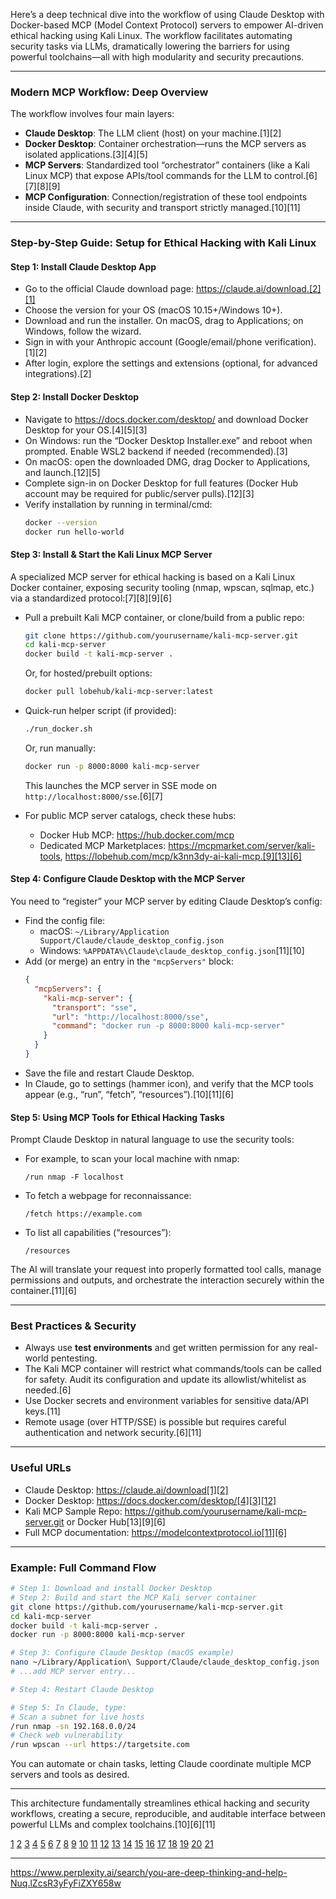 Here’s a deep technical dive into the workflow of using Claude Desktop with Docker-based MCP (Model Context Protocol) servers to empower AI-driven ethical hacking using Kali Linux. The workflow facilitates automating security tasks via LLMs, dramatically lowering the barriers for using powerful toolchains—all with high modularity and security precautions.

***

### Modern MCP Workflow: Deep Overview

The workflow involves four main layers:
- **Claude Desktop**: The LLM client (host) on your machine.[1][2]
- **Docker Desktop**: Container orchestration—runs the MCP servers as isolated applications.[3][4][5]
- **MCP Servers**: Standardized tool “orchestrator” containers (like a Kali Linux MCP) that expose APIs/tool commands for the LLM to control.[6][7][8][9]
- **MCP Configuration**: Connection/registration of these tool endpoints inside Claude, with security and transport strictly managed.[10][11]

***

### Step-by-Step Guide: Setup for Ethical Hacking with Kali Linux

#### Step 1: Install Claude Desktop App

- Go to the official Claude download page: https://claude.ai/download.[2][1]
- Choose the version for your OS (macOS 10.15+/Windows 10+).
- Download and run the installer. On macOS, drag to Applications; on Windows, follow the wizard.
- Sign in with your Anthropic account (Google/email/phone verification).[1][2]
- After login, explore the settings and extensions (optional, for advanced integrations).[2]

#### Step 2: Install Docker Desktop

- Navigate to https://docs.docker.com/desktop/ and download Docker Desktop for your OS.[4][5][3]
- On Windows: run the “Docker Desktop Installer.exe” and reboot when prompted. Enable WSL2 backend if needed (recommended).[3]
- On macOS: open the downloaded DMG, drag Docker to Applications, and launch.[12][5]
- Complete sign-in on Docker Desktop for full features (Docker Hub account may be required for public/server pulls).[12][3]
- Verify installation by running in terminal/cmd:
  ```bash
  docker --version
  docker run hello-world
  ```

#### Step 3: Install & Start the Kali Linux MCP Server

A specialized MCP server for ethical hacking is based on a Kali Linux Docker container, exposing security tooling (nmap, wpscan, sqlmap, etc.) via a standardized protocol:[7][8][9][6]

- Pull a prebuilt Kali MCP container, or clone/build from a public repo:
  ```bash
  git clone https://github.com/yourusername/kali-mcp-server.git
  cd kali-mcp-server
  docker build -t kali-mcp-server .
  ```
  Or, for hosted/prebuilt options:
  ```bash
  docker pull lobehub/kali-mcp-server:latest
  ```
- Quick-run helper script (if provided):
  ```bash
  ./run_docker.sh
  ```
  Or, run manually:
  ```bash
  docker run -p 8000:8000 kali-mcp-server
  ```
  This launches the MCP server in SSE mode on `http://localhost:8000/sse`.[6][7]

- For public MCP server catalogs, check these hubs:
  - Docker Hub MCP: https://hub.docker.com/mcp
  - Dedicated MCP Marketplaces: https://mcpmarket.com/server/kali-tools, https://lobehub.com/mcp/k3nn3dy-ai-kali-mcp.[9][13][6]

#### Step 4: Configure Claude Desktop with the MCP Server

You need to “register” your MCP server by editing Claude Desktop’s config:
- Find the config file:
  - macOS: `~/Library/Application Support/Claude/claude_desktop_config.json`
  - Windows: `%APPDATA%\Claude\claude_desktop_config.json`[11][10]
- Add (or merge) an entry in the `"mcpServers"` block:
  ```json
  {
    "mcpServers": {
      "kali-mcp-server": {
        "transport": "sse",
        "url": "http://localhost:8000/sse",
        "command": "docker run -p 8000:8000 kali-mcp-server"
      }
    }
  }
  ```
- Save the file and restart Claude Desktop.
- In Claude, go to settings (hammer icon), and verify that the MCP tools appear (e.g., “run”, “fetch”, “resources”).[10][11][6]

#### Step 5: Using MCP Tools for Ethical Hacking Tasks

Prompt Claude Desktop in natural language to use the security tools:
- For example, to scan your local machine with nmap:
  ```
  /run nmap -F localhost
  ```
- To fetch a webpage for reconnaissance:
  ```
  /fetch https://example.com
  ```
- To list all capabilities (“resources”):
  ```
  /resources
  ```
The AI will translate your request into properly formatted tool calls, manage permissions and outputs, and orchestrate the interaction securely within the container.[11][6]

***

### Best Practices & Security

- Always use **test environments** and get written permission for any real-world pentesting.
- The Kali MCP container will restrict what commands/tools can be called for safety. Audit its configuration and update its allowlist/whitelist as needed.[6]
- Use Docker secrets and environment variables for sensitive data/API keys.[11]
- Remote usage (over HTTP/SSE) is possible but requires careful authentication and network security.[6][11]

***

### Useful URLs

- Claude Desktop: https://claude.ai/download[1][2]
- Docker Desktop: https://docs.docker.com/desktop/[4][3][12]
- Kali MCP Sample Repo: https://github.com/yourusername/kali-mcp-server.git or Docker Hub[13][9][6]
- Full MCP documentation: https://modelcontextprotocol.io[11][6]

***

### Example: Full Command Flow

```bash
# Step 1: Download and install Docker Desktop
# Step 2: Build and start the MCP Kali server container
git clone https://github.com/yourusername/kali-mcp-server.git
cd kali-mcp-server
docker build -t kali-mcp-server .
docker run -p 8000:8000 kali-mcp-server

# Step 3: Configure Claude Desktop (macOS example)
nano ~/Library/Application\ Support/Claude/claude_desktop_config.json
# ...add MCP server entry...

# Step 4: Restart Claude Desktop

# Step 5: In Claude, type:
# Scan a subnet for live hosts
/run nmap -sn 192.168.0.0/24
# Check web vulnerability
/run wpscan --url https://targetsite.com
```
You can automate or chain tasks, letting Claude coordinate multiple MCP servers and tools as desired.

***

This architecture fundamentally streamlines ethical hacking and security workflows, creating a secure, reproducible, and auditable interface between powerful LLMs and complex toolchains.[10][6][11]

[1](https://www.techloy.com/how-to-install-claude-app-on-desktop/)
[2](https://support.anthropic.com/en/articles/10065433-installing-claude-desktop)
[3](https://phoenixnap.com/kb/install-docker-windows)
[4](https://docs.docker.com/desktop/setup/install/windows-install/)
[5](https://docs.docker.com/get-started/introduction/get-docker-desktop/)
[6](https://lobehub.com/mcp/k3nn3dy-ai-kali-mcp)
[7](https://github.com/dev-lu/PentestMCP)
[8](https://github.com/ccq1/awsome_kali_MCPServers)
[9](https://mcpmarket.com/server/kali-tools)
[10](https://en.bioerrorlog.work/entry/connect-claude-desktop-to-mcp-server)
[11](https://generect.com/blog/claude-mcp/)
[12](https://docs.docker.com/desktop/setup/install/mac-install/)
[13](https://lobehub.com/mcp/evilbotnet-kali-mcp)
[14](https://www.youtube.com/watch?v=GuTcle5edjk)
[15](https://www.pynt.io/blog/llm-security-blogs/code-execution-through-email-how-i-used-claude-mcp-to-hack-itself)
[16](https://www.youtube.com/watch?v=ct0GIfvg4-U)
[17](https://www.youtube.com/watch?v=iFCHouB0YRE)
[18](https://support.anthropic.com/en/articles/10949351-getting-started-with-local-mcp-servers-on-claude-desktop)
[19](https://claude.ai/public/artifacts/d5297b60-4c2c-4378-879b-31cc75abdc98)
[20](https://www.reddit.com/r/ClaudeAI/comments/1h9lau7/is_there_a_step_by_step_guide_to_set_up_mcp_with/)
[21](https://snyk.io/articles/10-mcp-servers-for-cybersecurity-professionals-and-elite-hackers/)

---
https://www.perplexity.ai/search/you-are-deep-thinking-and-help-Nuq.lZcsR3yFyFiZXY658w
